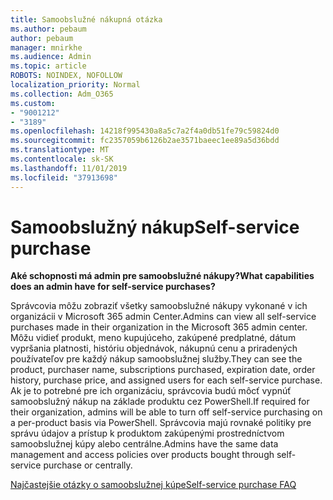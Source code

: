 ```yaml
---
title: Samoobslužné nákupná otázka
ms.author: pebaum
author: pebaum
manager: mnirkhe
ms.audience: Admin
ms.topic: article
ROBOTS: NOINDEX, NOFOLLOW
localization_priority: Normal
ms.collection: Adm_O365
ms.custom:
- "9001212"
- "3189"
ms.openlocfilehash: 14218f995430a8a5c7a2f4a0db51fe79c59824d0
ms.sourcegitcommit: fc2357059b6126b2ae3571baeec1ee89a5d36bdd
ms.translationtype: MT
ms.contentlocale: sk-SK
ms.lasthandoff: 11/01/2019
ms.locfileid: "37913698"
---
```

# <a name="self-service-purchase"></a><span data-ttu-id="359b2-102">Samoobslužný nákup</span><span class="sxs-lookup"><span data-stu-id="359b2-102">Self-service purchase</span></span>

<span data-ttu-id="359b2-103">**Aké schopnosti má admin pre samoobslužné nákupy?**</span><span class="sxs-lookup"><span data-stu-id="359b2-103">**What capabilities does an admin have for self-service purchases?**</span></span>

<span data-ttu-id="359b2-104">Správcovia môžu zobraziť všetky samoobslužné nákupy vykonané v ich organizácii v Microsoft 365 admin Center.</span><span class="sxs-lookup"><span data-stu-id="359b2-104">Admins can view all self-service purchases made in their organization in the Microsoft 365 admin center.</span></span> <span data-ttu-id="359b2-105">Môžu vidieť produkt, meno kupujúceho, zakúpené predplatné, dátum vypršania platnosti, históriu objednávok, nákupnú cenu a priradených používateľov pre každý nákup samoobslužnej služby.</span><span class="sxs-lookup"><span data-stu-id="359b2-105">They can see the product, purchaser name, subscriptions purchased, expiration date, order history, purchase price, and assigned users for each self-service purchase.</span></span>  <span data-ttu-id="359b2-106">Ak je to potrebné pre ich organizáciu, správcovia budú môcť vypnúť samoobslužný nákup na základe produktu cez PowerShell.</span><span class="sxs-lookup"><span data-stu-id="359b2-106">If required for their organization, admins will be able to turn off self-service purchasing on a per-product basis via PowerShell.</span></span>  <span data-ttu-id="359b2-107">Správcovia majú rovnaké politiky pre správu údajov a prístup k produktom zakúpenými prostredníctvom samoobslužnej kúpy alebo centrálne.</span><span class="sxs-lookup"><span data-stu-id="359b2-107">Admins have the same data management and access policies over products bought through self-service purchase or centrally.</span></span>

[<span data-ttu-id="359b2-108">Najčastejšie otázky o samoobslužnej kúpe</span><span class="sxs-lookup"><span data-stu-id="359b2-108">Self-service purchase FAQ</span></span>](https://aka.ms/self-service-purchase-faq)

